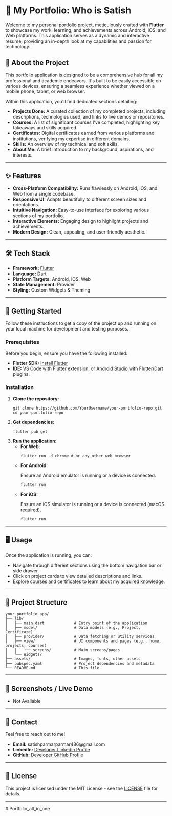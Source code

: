 <div class="container mx-auto p-4 sm:p-8 md:p-12 bg-white shadow-xl rounded-lg my-8">

  <h1 class="text-4xl sm:text-5xl font-extrabold text-center text-blue-800 mb-6 flex items-center justify-center">
        <span class="mr-3">🚀</span> My Portfolio: Who is Satish
    </h1>
    <p class="text-center text-lg text-gray-600 mb-8 pb-4 border-b-2 border-gray-200">
        Welcome to my personal portfolio project, meticulously crafted with <strong class="text-blue-600">Flutter</strong> to showcase my work, learning, and achievements across Android, iOS, and Web platforms. This application serves as a dynamic and interactive resume, providing an in-depth look at my capabilities and passion for technology.
    </p>

   <div class="mb-10">
        <h2 class="text-3xl font-bold text-gray-800 mb-4 flex items-center">
            <span class="mr-2 text-yellow-500">🌟</span> About the Project
        </h2>
        <p class="text-gray-700 leading-relaxed mb-4">
            This portfolio application is designed to be a comprehensive hub for all my professional and academic endeavors. It's built to be easily accessible on various devices, ensuring a seamless experience whether viewed on a mobile phone, tablet, or web browser.
        </p>
        <p class="text-gray-700 leading-relaxed">
            Within this application, you'll find dedicated sections detailing:
        </p>
        <ul class="list-disc list-inside text-gray-700 ml-4 mt-2 space-y-1">
            <li><strong class="text-blue-600">Projects Done:</strong> A curated collection of my completed projects, including descriptions, technologies used, and links to live demos or repositories.</li>
            <li><strong class="text-blue-600">Courses:</strong> A list of significant courses I've completed, highlighting key takeaways and skills acquired.</li>
            <li><strong class="text-blue-600">Certificates:</strong> Digital certificates earned from various platforms and institutions, verifying my expertise in different domains.</li>
            <li><strong class="text-blue-600">Skills:</strong> An overview of my technical and soft skills.</li>
            <li><strong class="text-blue-600">About Me:</strong> A brief introduction to my background, aspirations, and interests.</li>
        </ul>
    </div>
    <hr class="section-separator">


   <div class="mb-10">
        <h2 class="text-3xl font-bold text-gray-800 mb-4 flex items-center">
            <span class="mr-2 text-purple-600">✨</span> Features
        </h2>
        <ul class="list-disc list-inside text-gray-700 ml-4 space-y-2">
            <li><strong class="text-blue-600">Cross-Platform Compatibility:</strong> Runs flawlessly on Android, iOS, and Web from a single codebase.</li>
            <li><strong class="text-blue-600">Responsive UI:</strong> Adapts beautifully to different screen sizes and orientations.</li>
            <li><strong class="text-blue-600">Intuitive Navigation:</strong> Easy-to-use interface for exploring various sections of my portfolio.</li>
            <li><strong class="text-blue-600">Interactive Elements:</strong> Engaging design to highlight projects and achievements.</li>
            <li><strong class="text-blue-600">Modern Design:</strong> Clean, appealing, and user-friendly aesthetic.</li>
        </ul>
    </div>
    <hr class="section-separator">


  <div class="mb-10">
        <h2 class="text-3xl font-bold text-gray-800 mb-4 flex items-center">
            <span class="mr-2 text-green-600">🛠️</span> Tech Stack
        </h2>
        <ul class="list-disc list-inside text-gray-700 ml-4 space-y-2">
            <li><strong class="text-blue-600">Framework:</strong> <a href="https://flutter.dev/" class="text-blue-500 hover:underline" target="_blank">Flutter</a></li>
            <li><strong class="text-blue-600">Language:</strong> <a href="https://dart.dev/" class="text-blue-500 hover:underline" target="_blank">Dart</a></li>
            <li><strong class="text-blue-600">Platform Targets:</strong> Android, iOS, Web</li>
            <li><strong class="text-blue-600">State Management:</strong> Provider</li>
            <li><strong class="text-blue-600">Styling:</strong> Custom Widgets & Theming</li>
        </ul>
    </div>
    <hr class="section-separator">


  <div class="mb-10">
        <h2 class="text-3xl font-bold text-gray-800 mb-4 flex items-center">
            <span class="mr-2 text-red-500">🚀</span> Getting Started
        </h2>
        <p class="text-gray-700 leading-relaxed mb-4">
            Follow these instructions to get a copy of the project up and running on your local machine for development and testing purposes.
        </p>

<h3 class="text-2xl font-semibold text-gray-800 mb-3">Prerequisites</h3>
<p class="text-gray-700 leading-relaxed mb-4">
Before you begin, ensure you have the following installed:
</p>
<ul class="list-disc list-inside text-gray-700 ml-4 space-y-2">
<li><strong class="text-blue-600">Flutter SDK:</strong> <a href="https://flutter.dev/docs/get-started/install" class="text-blue-500 hover:underline" target="_blank">Install Flutter</a></li>
<li><strong class="text-blue-600">IDE:</strong> <a href="https://code.visualstudio.com/" class="text-blue-500 hover:underline" target="_blank">VS Code</a> with Flutter extension, or <a href="https://developer.android.com/studio" class="text-blue-500 hover:underline" target="_blank">Android Studio</a> with Flutter/Dart plugins.</li>
</ul>

<h3 class="text-2xl font-semibold text-gray-800 mb-3 mt-6">Installation</h3>
<ol class="list-decimal list-inside text-gray-700 ml-4 space-y-4">
<li>
<strong class="text-blue-600">Clone the repository:</strong>
<pre class="bg-gray-800 text-white p-4 rounded-md mt-2 overflow-x-auto"><code>git clone https://github.com/YourUsername/your-portfolio-repo.git
cd your-portfolio-repo</code></pre>
</li>
<li>
<strong class="text-blue-600">Get dependencies:</strong>
<pre class="bg-gray-800 text-white p-4 rounded-md mt-2 overflow-x-auto"><code>flutter pub get</code></pre>
</li>
<li>
<strong class="text-blue-600">Run the application:</strong>
<ul class="list-disc list-inside text-gray-700 ml-4 mt-2 space-y-2">
<li>
<strong class="text-blue-600">For Web:</strong>
<pre class="bg-gray-800 text-white p-4 rounded-md mt-2 overflow-x-auto"><code>flutter run -d chrome # or any other web browser</code></pre>
</li>
<li>
<strong class="text-blue-600">For Android:</strong>
<p class="text-gray-700 leading-relaxed mb-2">Ensure an Android emulator is running or a device is connected.</p>
<pre class="bg-gray-800 text-white p-4 rounded-md mt-2 overflow-x-auto"><code>flutter run</code></pre>
</li>
<li>
<strong class="text-blue-600">For iOS:</strong>
<p class="text-gray-700 leading-relaxed mb-2">Ensure an iOS simulator is running or a device is connected (macOS required).</p>
<pre class="bg-gray-800 text-white p-4 rounded-md mt-2 overflow-x-auto"><code>flutter run</code></pre>
</li>
</ul>
</li>
</ol>
</div>
<hr class="section-separator">

  <div class="mb-10">
        <h2 class="text-3xl font-bold text-gray-800 mb-4 flex items-center">
            <span class="mr-2 text-blue-500">🖥️</span> Usage
        </h2>
        <p class="text-gray-700 leading-relaxed mb-4">
            Once the application is running, you can:
        </p>
        <ul class="list-disc list-inside text-gray-700 ml-4 space-y-2">
            <li>Navigate through different sections using the bottom navigation bar or side drawer.</li>
            <li>Click on project cards to view detailed descriptions and links.</li>
            <li>Explore courses and certificates to learn about my acquired knowledge.</li>
        </ul>
    </div>
    <hr class="section-separator">


  <div class="mb-10">
        <h2 class="text-3xl font-bold text-gray-800 mb-4 flex items-center">
            <span class="mr-2 text-orange-500">📂</span> Project Structure
        </h2>
        <pre class="bg-gray-800 text-white p-4 rounded-md mt-2 overflow-x-auto"><code>your_portfolio_app/
├── lib/
│   ├── main.dart             # Entry point of the application
│   ├── model/                # Data models (e.g., Project, Certificate)
│   ├── provider/             # Data fetching or utility services
│   ├── view/                 # UI components and pages (e.g., home, projects, courses)      
│   │   └── screens/          # Main screens/pages
│   └── Widgets/               
├── assets/                   # Images, fonts, other assets
├── pubspec.yaml              # Project dependencies and metadata
└── README.md                 # This file
</code></pre>
    </div>
    <hr class="section-separator">

  <div class="mb-10">
        <h2 class="text-3xl font-bold text-gray-800 mb-4 flex items-center">
            <span class="mr-2 text-indigo-500">📸</span> Screenshots / Live Demo
        </h2>
        <ul class="list-disc list-inside text-gray-700 ml-4 space-y-2">
            <li>Not Available</li>
        </ul>
    </div>
    <hr class="section-separator">


  <div class="mb-10">
        <h2 class="text-3xl font-bold text-gray-800 mb-4 flex items-center">
            <span class="mr-2 text-teal-500">📧</span> Contact
        </h2>
        <p class="text-gray-700 leading-relaxed mb-4">
            Feel free to reach out to me!
        </p>
        <ul class="list-disc list-inside text-gray-700 ml-4 space-y-2">
            <li><strong class="text-blue-600">Email:</strong> satishparmarparmar486@gmail.com</li>
            <li><strong class="text-blue-600">LinkedIn:</strong> <a href="https://www.linkedin.com/in/satish-parmar-ak978312/" class="text-blue-500 hover:underline" target="_blank">Developer LinkedIn Profile</a></li>
            <li><strong class="text-blue-600">GitHub:</strong> <a href="https://github.com/SatishParmar1" class="text-blue-500 hover:underline" target="_blank">Developer GitHub Profile</a></li>
        </ul>
    </div>
    <hr class="section-separator">


  <div class="mb-10">
        <h2 class="text-3xl font-bold text-gray-800 mb-4 flex items-center">
            <span class="mr-2 text-gray-600">📄</span> License
        </h2>
        <p class="text-gray-700 leading-relaxed">
            This project is licensed under the MIT License - see the <a href="LICENSE" class="text-blue-500 hover:underline">LICENSE</a> file for details.
        </p>
    </div>
    <hr class="section-separator">

</div>
#   P o r t f o l i o _ a l l _ i n _ o n e  
 